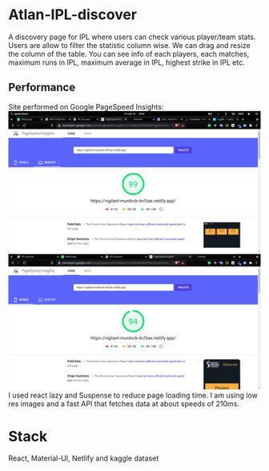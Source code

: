 # Atlan-IPL-discover
A discovery page for IPL where users can check various player/team stats. Users are allow to filter the statistic column wise. We can drag and resize the column of the table.
You can see info of each players, each matches, maximum runs in IPL, maximum average in IPL, highest strike in IPL etc.
 
## Performance
Site performed on Google PageSpeed Insights:
![image](https://github.com/shivam1192/atlan-IPL-discover/blob/master/1.jpeg)
![image](https://github.com/shivam1192/atlan-IPL-discover/blob/master/2.jpeg)
I used react lazy and Suspense to reduce page loading time.
I am using low res images and a fast API that fetches data at about speeds of 210ms.

# Stack
  React, Material-UI, Netlify and kaggle dataset
